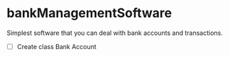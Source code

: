 # bankManagementSoftware
Simplest software that you can deal with bank accounts and transactions.

- [ ] Create class Bank Account
